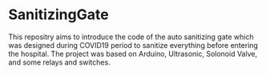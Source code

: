 # SanitizingGate

This repositry aims to introduce the code of the auto sanitizing gate which was designed during COVID19 period to sanitize everything before entering the hospital.
The project was based on Arduino, Ultrasonic, Solonoid Valve, and some relays and switches.
